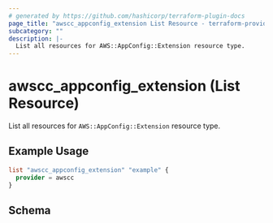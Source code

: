```yaml
---
# generated by https://github.com/hashicorp/terraform-plugin-docs
page_title: "awscc_appconfig_extension List Resource - terraform-provider-awscc"
subcategory: ""
description: |-
  List all resources for AWS::AppConfig::Extension resource type.
---
```


# awscc_appconfig_extension (List Resource)

List all resources for `AWS::AppConfig::Extension` resource type.

## Example Usage

```terraform
list "awscc_appconfig_extension" "example" {
  provider = awscc
}
```

<!-- schema generated by tfplugindocs -->
## Schema
